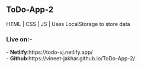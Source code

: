 <h2>ToDo-App-2</h2>

HTML | CSS | JS | Uses LocalStorage to store data

<h3>Live on:-</h3>
- <b>Netlify</b>:https://todo-vj.netlify.app/ <br>
- <b>Github</b>:https://vineet-jakhar.github.io/ToDo-App-2/<br>



